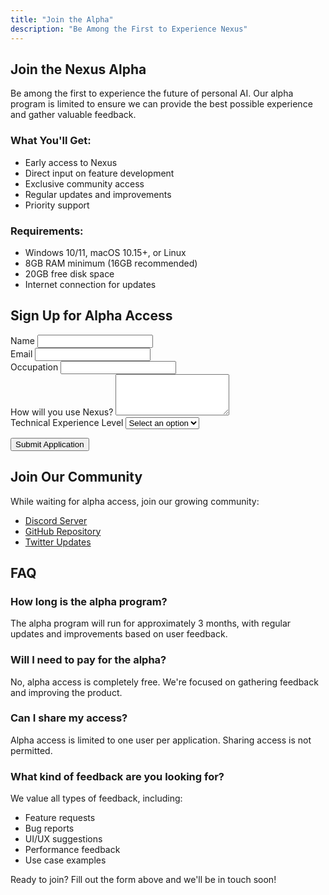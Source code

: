 ```yaml
---
title: "Join the Alpha"
description: "Be Among the First to Experience Nexus"
---
```


## Join the Nexus Alpha

Be among the first to experience the future of personal AI. Our alpha program is limited to ensure we can provide the best possible experience and gather valuable feedback.

### What You'll Get:
- Early access to Nexus
- Direct input on feature development
- Exclusive community access
- Regular updates and improvements
- Priority support

### Requirements:
- Windows 10/11, macOS 10.15+, or Linux
- 8GB RAM minimum (16GB recommended)
- 20GB free disk space
- Internet connection for updates

## Sign Up for Alpha Access

<form action="https://formspree.io/f/your-form-id" method="POST" class="alpha-form">
  <div class="form-group">
    <label for="name">Name</label>
    <input type="text" id="name" name="name" required>
  </div>
  
  <div class="form-group">
    <label for="email">Email</label>
    <input type="email" id="email" name="email" required>
  </div>
  
  <div class="form-group">
    <label for="occupation">Occupation</label>
    <input type="text" id="occupation" name="occupation" required>
  </div>
  
  <div class="form-group">
    <label for="use-case">How will you use Nexus?</label>
    <textarea id="use-case" name="use-case" rows="4" required></textarea>
  </div>
  
  <div class="form-group">
    <label for="experience">Technical Experience Level</label>
    <select id="experience" name="experience" required>
      <option value="">Select an option</option>
      <option value="beginner">Beginner</option>
      <option value="intermediate">Intermediate</option>
      <option value="advanced">Advanced</option>
      <option value="expert">Expert</option>
    </select>
  </div>
  
  <button type="submit" class="btn-primary">Submit Application</button>
</form>

## Join Our Community

While waiting for alpha access, join our growing community:

- [Discord Server](https://discord.gg/auridium)
- [GitHub Repository](https://github.com/auridium)
- [Twitter Updates](https://twitter.com/auridium)

## FAQ

### How long is the alpha program?
The alpha program will run for approximately 3 months, with regular updates and improvements based on user feedback.

### Will I need to pay for the alpha?
No, alpha access is completely free. We're focused on gathering feedback and improving the product.

### Can I share my access?
Alpha access is limited to one user per application. Sharing access is not permitted.

### What kind of feedback are you looking for?
We value all types of feedback, including:
- Feature requests
- Bug reports
- UI/UX suggestions
- Performance feedback
- Use case examples

Ready to join? Fill out the form above and we'll be in touch soon! 